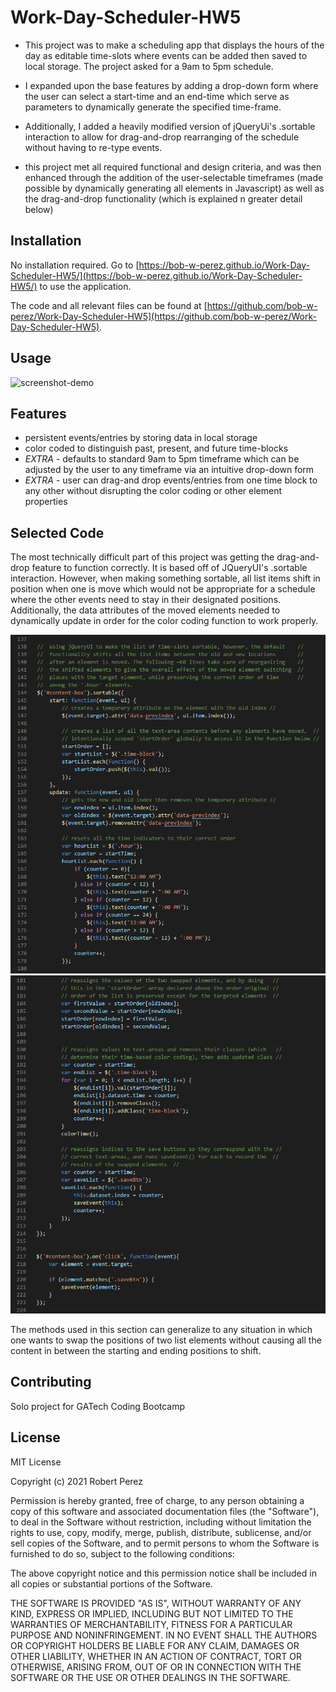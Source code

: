 # Work-Day-Scheduler-HW5


- This project was to make a scheduling app that displays the hours of the day as editable time-slots where events can be added then saved to local storage. The project asked for a 9am to 5pm schedule.

- I expanded upon the base features by adding a drop-down form where the user can select a start-time and an end-time which serve as parameters to dynamically generate the specified time-frame.

- Additionally, I added a heavily modified version of jQueryUi's .sortable interaction to allow for drag-and-drop rearranging of the schedule without having to re-type events. 

- this project met all required functional and design criteria, and was then enhanced through the addition of the user-selectable timeframes (made possible by dynamically generating all elements in Javascript) as well as the drag-and-drop functionality (which is explained n greater detail below)
## Installation

No installation required.
Go to [https://bob-w-perez.github.io/Work-Day-Scheduler-HW5/](https://bob-w-perez.github.io/Work-Day-Scheduler-HW5/) to use the application.

The code and all relevant files can be found at [https://github.com/bob-w-perez/Work-Day-Scheduler-HW5](https://github.com/bob-w-perez/Work-Day-Scheduler-HW5). 

## Usage


![screenshot-demo](./assets/images/demo_sm.gif "Functional Demo")


## Features
- persistent events/entries by storing data in local storage 
- color coded to distinguish past, present, and future time-blocks
- *EXTRA* - defaults to standard 9am to 5pm timeframe which can be adjusted by the user to any timeframe via an intuitive drop-down form
- *EXTRA* - user can drag-and drop events/entries from one time block to any other without disrupting the color coding or other element properties


## Selected Code

The most technically difficult part of this project was getting the drag-and-drop feature to function correctly. It is based off of JQueryUI's .sortable interaction. However, when making something sortable, all list items shift in position when one is move which would not be appropriate for a schedule where the other events need to stay in their designated positions. Additionally, the data attributes of the moved elements needed to dynamically update in order for the color coding function to work properly.

![screenshot-demo](./assets/images/code-snippet-2.png "Functional Demo")
![screenshot-demo](./assets/images/code-snippet-3.png "Functional Demo")

The methods used in this section can generalize to any situation in which one wants to swap the positions of two list elements without causing all the content in between the starting and ending positions to shift.

## Contributing
Solo project for GATech Coding Bootcamp

## License
MIT License

Copyright (c) 2021 Robert Perez

Permission is hereby granted, free of charge, to any person obtaining a copy
of this software and associated documentation files (the "Software"), to deal
in the Software without restriction, including without limitation the rights
to use, copy, modify, merge, publish, distribute, sublicense, and/or sell
copies of the Software, and to permit persons to whom the Software is
furnished to do so, subject to the following conditions:

The above copyright notice and this permission notice shall be included in all
copies or substantial portions of the Software.

THE SOFTWARE IS PROVIDED "AS IS", WITHOUT WARRANTY OF ANY KIND, EXPRESS OR
IMPLIED, INCLUDING BUT NOT LIMITED TO THE WARRANTIES OF MERCHANTABILITY,
FITNESS FOR A PARTICULAR PURPOSE AND NONINFRINGEMENT. IN NO EVENT SHALL THE
AUTHORS OR COPYRIGHT HOLDERS BE LIABLE FOR ANY CLAIM, DAMAGES OR OTHER
LIABILITY, WHETHER IN AN ACTION OF CONTRACT, TORT OR OTHERWISE, ARISING FROM,
OUT OF OR IN CONNECTION WITH THE SOFTWARE OR THE USE OR OTHER DEALINGS IN THE
SOFTWARE.
